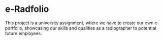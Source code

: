 # e-Radfolio

This project is a university assignment, where we have to create our own e-portfolio, showcasing our skills and qualities as a radiographer to potential future employees.


